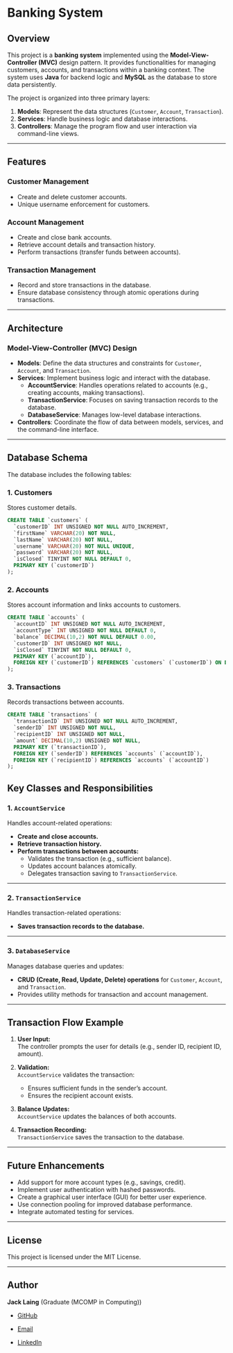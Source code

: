 # Banking System

## Overview

This project is a **banking system** implemented using the **Model-View-Controller (MVC)** design pattern. It provides functionalities for managing customers, accounts, and transactions within a banking context. The system uses **Java** for backend logic and **MySQL** as the database to store data persistently.

The project is organized into three primary layers:
1. **Models**: Represent the data structures (`Customer`, `Account`, `Transaction`).
2. **Services**: Handle business logic and database interactions.
3. **Controllers**: Manage the program flow and user interaction via command-line views.

---

## Features

### **Customer Management**
- Create and delete customer accounts.
- Unique username enforcement for customers.

### **Account Management**
- Create and close bank accounts.
- Retrieve account details and transaction history.
- Perform transactions (transfer funds between accounts).

### **Transaction Management**
- Record and store transactions in the database.
- Ensure database consistency through atomic operations during transactions.

---

## Architecture

### **Model-View-Controller (MVC) Design**
- **Models**: Define the data structures and constraints for `Customer`, `Account`, and `Transaction`.
- **Services**: Implement business logic and interact with the database.
  - **AccountService**: Handles operations related to accounts (e.g., creating accounts, making transactions).
  - **TransactionService**: Focuses on saving transaction records to the database.
  - **DatabaseService**: Manages low-level database interactions.
- **Controllers**: Coordinate the flow of data between models, services, and the command-line interface.

---

## Database Schema

The database includes the following tables:

### **1. Customers**
Stores customer details.
```sql
CREATE TABLE `customers` (
  `customerID` INT UNSIGNED NOT NULL AUTO_INCREMENT,
  `firstName` VARCHAR(20) NOT NULL,
  `lastName` VARCHAR(20) NOT NULL,
  `username` VARCHAR(20) NOT NULL UNIQUE,
  `password` VARCHAR(20) NOT NULL,
  `isClosed` TINYINT NOT NULL DEFAULT 0,
  PRIMARY KEY (`customerID`)
);
```

### **2. Accounts**

Stores account information and links accounts to customers.

```sql
CREATE TABLE `accounts` (
  `accountID` INT UNSIGNED NOT NULL AUTO_INCREMENT,
  `accountType` INT UNSIGNED NOT NULL DEFAULT 0,
  `balance` DECIMAL(10,2) NOT NULL DEFAULT 0.00,
  `customerID` INT UNSIGNED NOT NULL,
  `isClosed` TINYINT NOT NULL DEFAULT 0,
  PRIMARY KEY (`accountID`),
  FOREIGN KEY (`customerID`) REFERENCES `customers` (`customerID`) ON DELETE CASCADE
);
```

### **3. Transactions**

Records transactions between accounts.

```sql
CREATE TABLE `transactions` (
  `transactionID` INT UNSIGNED NOT NULL AUTO_INCREMENT,
  `senderID` INT UNSIGNED NOT NULL,
  `recipientID` INT UNSIGNED NOT NULL,
  `amount` DECIMAL(10,2) UNSIGNED NOT NULL,
  PRIMARY KEY (`transactionID`),
  FOREIGN KEY (`senderID`) REFERENCES `accounts` (`accountID`),
  FOREIGN KEY (`recipientID`) REFERENCES `accounts` (`accountID`)
);
```

## **Key Classes and Responsibilities**

### 1. `AccountService`
Handles account-related operations:
- **Create and close accounts.**
- **Retrieve transaction history.**
- **Perform transactions between accounts:**
  - Validates the transaction (e.g., sufficient balance).
  - Updates account balances atomically.
  - Delegates transaction saving to `TransactionService`.

---

### 2. `TransactionService`
Handles transaction-related operations:
- **Saves transaction records to the database.**

---

### 3. `DatabaseService`
Manages database queries and updates:
- **CRUD (Create, Read, Update, Delete) operations** for `Customer`, `Account`, and `Transaction`.
- Provides utility methods for transaction and account management.

---

## Transaction Flow Example

1. **User Input:**  
   The controller prompts the user for details (e.g., sender ID, recipient ID, amount).

2. **Validation:**  
   `AccountService` validates the transaction:
   - Ensures sufficient funds in the sender’s account.
   - Ensures the recipient account exists.

3. **Balance Updates:**  
   `AccountService` updates the balances of both accounts.

4. **Transaction Recording:**  
   `TransactionService` saves the transaction to the database.

---

## Future Enhancements
- Add support for more account types (e.g., savings, credit).
- Implement user authentication with hashed passwords.
- Create a graphical user interface (GUI) for better user experience.
- Use connection pooling for improved database performance.
- Integrate automated testing for services.

---

## License
This project is licensed under the MIT License.

---

## Author
 **Jack Laing** (Graduate (MCOMP in Computing))  
 
- [GitHub](https://github.com/JackLaingDev)  

- [Email](mailto:jacklaing123@hotmail.co.uk)

- [LinkedIn](https://www.linkedin.com/in/jack-laing-801601281/)


